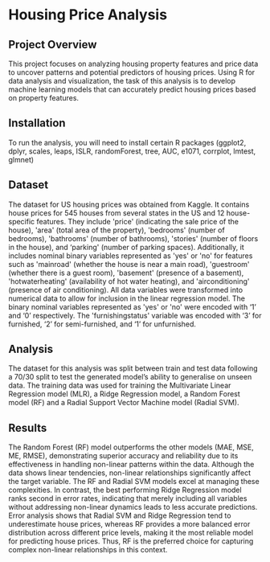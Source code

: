 # Housing Price Analysis
## Project Overview
This project focuses on analyzing housing property features and price data to uncover patterns and potential predictors of housing prices. Using R for data analysis and visualization, the task of this analysis is to develop machine learning models that can accurately predict housing prices based on property features.

## Installation
To run the analysis, you will need to install certain R packages (ggplot2, dplyr, scales, leaps, ISLR, randomForest, tree, AUC, e1071, corrplot, lmtest, glmnet)

## Dataset
The dataset for US housing prices was obtained from Kaggle. It contains house prices for 545 houses from several states in the US and 12 house-specific features. They include 'price' (indicating the sale price of the house), 'area' (total area of the property), 'bedrooms' (number of bedrooms), 'bathrooms' (number of bathrooms), 'stories' (number of floors in the house), and ‘parking' (number of parking spaces). Additionally, it includes nominal binary variables represented as 'yes' or 'no' for features such as 'mainroad' (whether the house is near a main road), 'guestroom' (whether there is a guest room), 'basement' (presence of a basement), 'hotwaterheating' (availability of hot water heating), and 'airconditioning' (presence of air conditioning). All data variables were transformed into numerical data to allow for inclusion in the linear regression model. The binary nominal variables represented as 'yes' or 'no' were encoded with ‘1’ and ‘0’ respectively. The 'furnishingstatus' variable was encoded with ‘3’ for furnished, ‘2’ for semi-furnished, and ‘1’ for unfurnished.

## Analysis 
The dataset for this analysis was split between train and test data following a 70/30 split to test the generated model’s ability to generalise on unseen data. The training data was used for training the Multivariate Linear Regression model (MLR), a Ridge Regression model, a Random Forest model (RF) and a Radial Support Vector Machine model (Radial SVM).

## Results
The Random Forest (RF) model outperforms the other models (MAE, MSE, ME, RMSE), demonstrating superior accuracy and reliability due to its effectiveness in handling non-linear patterns within the data. Although the data shows linear tendencies, non-linear relationships significantly affect the target variable. The RF and Radial SVM models excel at managing these complexities. In contrast, the best performing Ridge Regression model ranks second in error rates, indicating that merely including all variables without addressing non-linear dynamics leads to less accurate predictions. Error analysis shows that Radial SVM and Ridge Regression tend to underestimate house prices, whereas RF provides a more balanced error distribution across different price levels, making it the most reliable model for predicting house prices. Thus, RF is the preferred choice for capturing complex non-linear relationships in this context.

